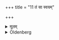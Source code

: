 +++
title = "11 तं सा स्वयम्"

+++

<details><summary>मूलम्</summary>

तं सा स्वयं भुञ्जीत ११
</details>

<details><summary>Oldenberg</summary>

11. That (food) she should eat herself.
</details>
